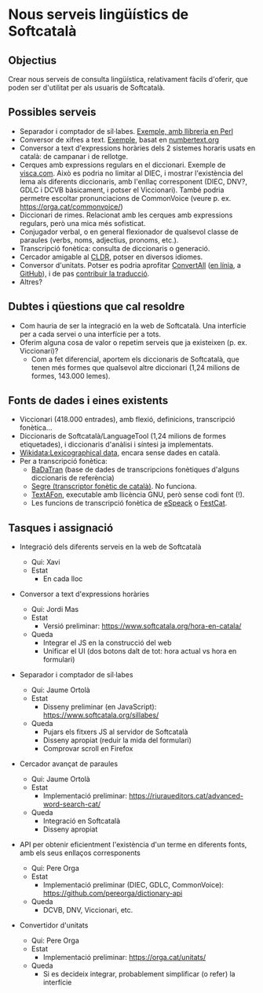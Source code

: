 # Nous serveis lingüístics de Softcatalà

## Objectius
Crear nous serveis de consulta lingüística, relativament fàcils d'oferir, que poden ser d'utilitat per als usuaris de Softcatalà.

## Possibles serveis
* Separador i comptador de síl·labes. [Exemple, amb llibreria en Perl](https://riuraueditors.cat/separa-sillabes/) 
* Conversor de xifres a text. [Exemple](https://gent.softcatala.org/jmontane/coses/numbertext/), basat en [numbertext.org](https://numbertext.github.io/)
* Conversor a text d'expressions horàries dels 2 sistemes horaris usats en català: de campanar i de rellotge. 
* Cerques amb expressions regulars en el diccionari. Exemple de [visca.com](https://visca.com/dr/). Això es podria no limitar al DIEC, i mostrar l'existència del lema als diferents diccionaris, amb l'enllaç corresponent (DIEC, DNV?, GDLC i DCVB bàsicament, i potser el Viccionari). També podria permetre escoltar pronunciacions de CommonVoice (veure p. ex. https://orga.cat/commonvoice/)
* Diccionari de rimes. Relacionat amb les cerques amb expressions regulars, però una mica més sofisticat. 
* Conjugador verbal, o en general flexionador de qualsevol classe de paraules (verbs, noms, adjectius, pronoms, etc.). 
* Transcripció fonètica: consulta de diccionaris o generació. 
* Cercador amigable al [CLDR](http://cldr.unicode.org/), potser en diversos idiomes.
* Conversor d'unitats. Potser es podria aprofitar [ConvertAll](http://convertall.bellz.org/) ([en línia](http://convertall-js.bellz.org/), a [GitHub](https://github.com/doug-101/ConvertAll-js)), i de pas [contribuir la traducció](https://github.com/doug-101/ConvertAll/issues/8).
* Altres?

## Dubtes i qüestions que cal resoldre

* Com hauria de ser la integració en la web de Softcatalà. Una interfície per a cada servei o una interfície per a tots. 
* Oferim alguna cosa de valor o repetim serveis que ja existeixen (p. ex. Viccionari)?
  * Com a fet diferencial, aportem els diccionaris de Softcatalà, que tenen més formes que qualsevol altre diccionari (1,24 milions de formes, 143.000 lemes).

## Fonts de dades i eines existents
* Viccionari (418.000 entrades), amb flexió, definicions, transcripció fonètica...
* Diccionaris de Softcatalà/LanguageTool (1,24 milions de formes etiquetades), i diccionaris d'anàlisi i síntesi ja implementats. 
* [Wikidata:Lexicographical data](https://www.wikidata.org/wiki/Wikidata:Lexicographical_data), encara sense dades en català.
* Per a transcripció fonètica: 
  * [BaDaTran](http://latel.upf.edu/cgi-bin/BaDaTran.cgi) (base de dades de transcripcions fonètiques d'alguns diccionaris de referència)
  * [Segre (transcriptor fonètic de català)](http://nlp.lsi.upc.edu/freeling/demo/segre.php). No funciona.
  * [TextAFon](https://sites.google.com/site/juanmariagarrido/research/projects-1/texafon), executable amb llicència GNU, però sense codi font (!).
  * Les funcions de transcripció fonètica de [eSpeack](http://espeak.sourceforge.net/) o [FestCat](http://festcat.talp.cat/).

## Tasques i assignació
* Integració dels diferents serveis en la web de Softcatalà 
  * Qui: Xavi
  * Estat
    * En cada lloc
  
* Conversor a text d'expressions horàries
  * Qui: Jordi Mas
  * Estat
    * Versió preliminar: https://www.softcatala.org/hora-en-catala/
  * Queda
    * Integrar el JS en la construcció del web
    * Unificar el UI (dos botons dalt de tot: hora actual vs hora en formulari)

* Separador i comptador de síl·labes
  * Qui: Jaume Ortolà
  * Estat
    * Disseny preliminar (en JavaScript): https://www.softcatala.org/sillabes/
  * Queda
    * Pujars els fitxers JS al servidor de Softcatalà
    * Disseny apropiat (reduir la mida del formulari)
    * Comprovar scroll en Firefox
    
* Cercador avançat de paraules
  * Qui: Jaume Ortolà
  * Estat
    * Implementació preliminar: https://riuraueditors.cat/advanced-word-search-cat/
  * Queda
    * Integració en Softcatalà
    * Disseny apropiat
    
* API per obtenir eficientment l'existència d'un terme en diferents fonts, amb els seus enllaços corresponents
  * Qui: Pere Orga
  * Estat
    * Implementació preliminar (DIEC, GDLC, CommonVoice): https://github.com/pereorga/dictionary-api
  * Queda
    * DCVB, DNV, Viccionari, etc.

* Convertidor d'unitats
  * Qui: Pere Orga
  * Estat
    * Implementació preliminar: https://orga.cat/unitats/
  * Queda
    * Si es decideix integrar, probablement simplificar (o refer) la interfície
